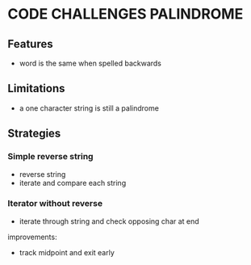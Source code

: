 # CODE CHALLENGES PALINDROME

## Features

- word is the same when spelled backwards

## Limitations

- a one character string is still a palindrome

## Strategies

### Simple reverse string

- reverse string
- iterate and compare each string

### Iterator without reverse

- iterate through string and check opposing char at end

improvements:

- track midpoint and exit early
